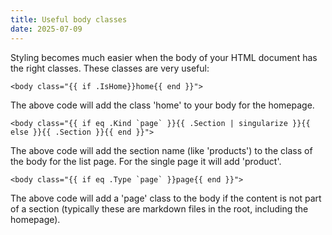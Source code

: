```yaml
---
title: Useful body classes
date: 2025-07-09
---
```


Styling becomes much easier when the body of your HTML document has the right classes. These classes are very useful:

```
<body class="{{ if .IsHome}}home{{ end }}">
```

The above code will add the class 'home' to your body for the homepage.

```
<body class="{{ if eq .Kind `page` }}{{ .Section | singularize }}{{ else }}{{ .Section }}{{ end }}">
```

The above code will add the section name (like 'products') to the class of the body for the list page. For the single page it will add 'product'.

```
<body class="{{ if eq .Type `page` }}page{{ end }}">
```

The above code will add a 'page' class to the body if the content is not part of a section (typically these are markdown files in the root, including the homepage).